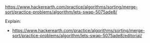 https://www.hackerearth.com/practice/algorithms/sorting/merge-sort/practice-problems/algorithm/lets-swap-5075ade8/

Explain:

- https://www.hackerearth.com/practice/algorithms/sorting/merge-sort/practice-problems/algorithm/lets-swap-5075ade8/editorial/
